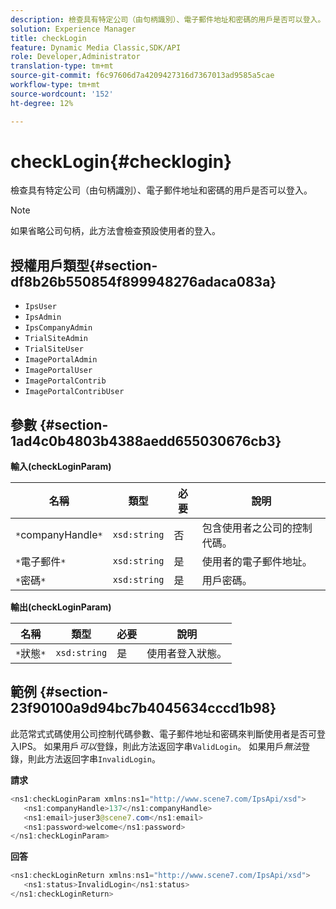 ```yaml
---
description: 檢查具有特定公司（由句柄識別）、電子郵件地址和密碼的用戶是否可以登入。
solution: Experience Manager
title: checkLogin
feature: Dynamic Media Classic,SDK/API
role: Developer,Administrator
translation-type: tm+mt
source-git-commit: f6c97606d7a4209427316d7367013ad9585a5cae
workflow-type: tm+mt
source-wordcount: '152'
ht-degree: 12%

---
```



# checkLogin{#checklogin}

檢查具有特定公司（由句柄識別）、電子郵件地址和密碼的用戶是否可以登入。

>[!NOTE]
>
>如果省略公司句柄，此方法會檢查預設使用者的登入。

## 授權用戶類型{#section-df8b26b550854f899948276adaca083a}

* `IpsUser`
* `IpsAdmin`
* `IpsCompanyAdmin`
* `TrialSiteAdmin`
* `TrialSiteUser`
* `ImagePortalAdmin`
* `ImagePortalUser`
* `ImagePortalContrib`
* `ImagePortalContribUser`

## 參數 {#section-1ad4c0b4803b4388aedd655030676cb3}

**輸入(checkLoginParam)**

| 名稱 | 類型 | 必要 | 說明 |
|---|---|---|---|
| `*`companyHandle`*` | `xsd:string` | 否 | 包含使用者之公司的控制代碼。 |
| `*`電子郵件`*` | `xsd:string` | 是 | 使用者的電子郵件地址。 |
| `*`密碼`*` | `xsd:string` | 是 | 用戶密碼。 |

**輸出(checkLoginParam)**

| 名稱 | 類型 | 必要 | 說明 |
|---|---|---|---|
| `*`狀態`*` | `xsd:string` | 是 | 使用者登入狀態。 |

## 範例 {#section-23f90100a9d94bc7b4045634cccd1b98}

此范常式式碼使用公司控制代碼參數、電子郵件地址和密碼來判斷使用者是否可登入IPS。 如果用戶&#x200B;*可以*&#x200B;登錄，則此方法返回字串`ValidLogin`。 如果用戶&#x200B;*無法*&#x200B;登錄，則此方法返回字串`InvalidLogin`。

**請求**

```java
<ns1:checkLoginParam xmlns:ns1="http://www.scene7.com/IpsApi/xsd">
   <ns1:companyHandle>137</ns1:companyHandle>
   <ns1:email>juser3@scene7.com</ns1:email>
   <ns1:password>welcome</ns1:password>
</ns1:checkLoginParam>
```

**回答**

```java
<ns1:checkLoginReturn xmlns:ns1="http://www.scene7.com/IpsApi/xsd">
   <ns1:status>InvalidLogin</ns1:status>
</ns1:checkLoginReturn>
```

